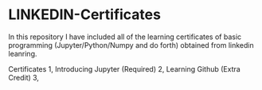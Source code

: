 # LINKEDIN-Certificates
In this repository I have included all of the learning certificates of basic programming (Jupyter/Python/Numpy and do forth) obtained from linkedin leanring.

Certificates
1, Introducing Jupyter (Required)
2, Learning Github (Extra Credit)
3,
